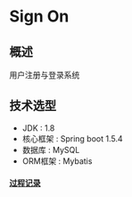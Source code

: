 # Sign On
## 概述
用户注册与登录系统
## 技术选型
- JDK : 1.8
- 核心框架 : Spring boot 1.5.4
- 数据库 : MySQL
- ORM框架 : Mybatis 

#### [过程记录](https://github.com/wxkgh/SignOn/blob/master/Review/review.md)
